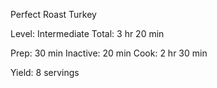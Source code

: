 
Perfect Roast Turkey


Level: Intermediate
Total: 3 hr 20 min

Prep: 30 min
Inactive: 20 min
Cook: 2 hr 30 min

Yield: 8 servings